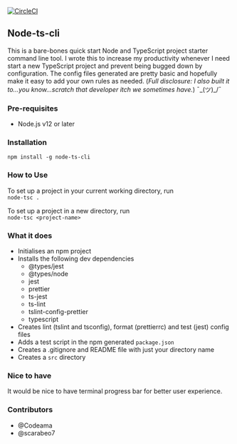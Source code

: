 [![CircleCI](https://circleci.com/gh/Codeama/node-ts-cli.svg?style=svg&circle-token=e5daeb11d210b0707dc4482031bcfe276bcdf344)](https://circleci.com/gh/Codeama/node-ts-cli)

 ## Node-ts-cli
This is a bare-bones quick start Node and TypeScript project starter command line tool. I wrote this to increase my productivity whenever I need start a new TypeScript project and prevent being bugged down by configuration. The config files generated are pretty basic and hopefully make it easy to add your own rules as needed.
(*Full disclosure: I also built it to...you know...scratch that developer itch we sometimes have.*) ¯\_(ツ)_/¯

### Pre-requisites
- Node.js v12 or later

### Installation
`npm install -g node-ts-cli`

### How to Use
To set up a project in your current working directory, run  
`node-tsc .`

To set up a project in a new directory, run  
`node-tsc <project-name>`

### What it does
- Initialises an npm project
- Installs the following dev dependencies
    - @types/jest
    - @types/node
    - jest
    - prettier
    - ts-jest
    - ts-lint
    - tslint-config-prettier
    - typescript
- Creates lint (tslint and tsconfig), format (prettierrc) and test (jest) config files
- Adds a test script in the npm generated `package.json`
- Creates a .gitignore and README file with just your directory name
- Creates a `src` directory

### Nice to have
It would be nice to have terminal progress bar for better user experience.

### Contributors
- @Codeama
- @scarabeo7

